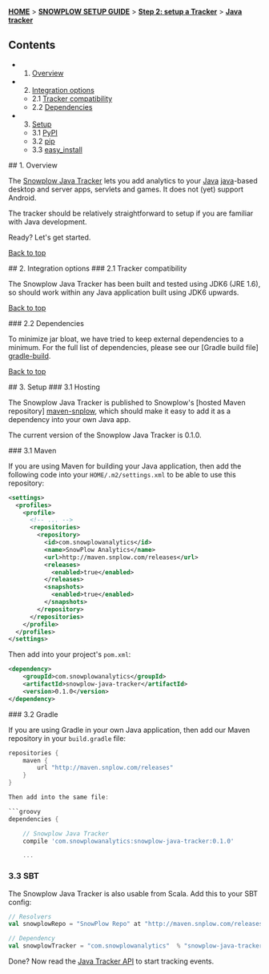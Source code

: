 <a name="top" />

[**HOME**](Home) > [**SNOWPLOW SETUP GUIDE**](Setting-up-Snowplow) > [**Step 2: setup a Tracker**](Setting-up-a-Tracker) > [**Java tracker**](Java-tracker-setup)

## Contents

- 1. [Overview](#overview)  
- 2. [Integration options](#integration-options)
  - 2.1 [Tracker compatibility](#compatibility)  
  - 2.2 [Dependencies](#dependencies)
- 3. [Setup](#setup)
  - 3.1 [PyPI](#pypi)
  - 3.2 [pip](#pip)
  - 3.3 [easy_install](#easy_install)

<a name="overview" />
## 1. Overview

The [Snowplow Java Tracker](https://github.com/snowplow/snowplow-java-tracker) lets you add analytics to your [Java] [java]-based desktop and server apps, servlets and games. It does not (yet) support Android.

The tracker should be relatively straightforward to setup if you are familiar with Java development.

Ready? Let's get started.

[Back to top](#top)

<a name="integration-options" />
## 2. Integration options

<a name="compatibility" />
### 2.1 Tracker compatibility

The Snowplow Java Tracker has been built and tested using JDK6 (JRE 1.6), so should work within any Java application built using JDK6 upwards.

[Back to top](#top)

<a name="dependencies" />
### 2.2 Dependencies

To minimize jar bloat, we have tried to keep external dependencies to a minimum. For the full list of dependencies, please see our [Gradle build file] [gradle-build].

[Back to top](#top)

<a name="setup" />
## 3. Setup

<a name="pypi" />
### 3.1 Hosting

The Snowplow Java Tracker is published to Snowplow's [hosted Maven repository] [maven-snplow], which should make it easy to add it as a dependency into your own Java app.

The current version of the Snowplow Java Tracker is 0.1.0.

<a name="pypi" />
### 3.1 Maven

If you are using Maven for building your Java application, then add the following code into your `HOME/.m2/settings.xml` to be able to use this repository:

```xml
<settings>
  <profiles>
    <profile>
      <!-- ... -->
      <repositories>
        <repository>
          <id>com.snowplowanalytics</id>
          <name>SnowPlow Analytics</name>
          <url>http://maven.snplow.com/releases</url>
          <releases>
            <enabled>true</enabled>
          </releases>
          <snapshots>
            <enabled>true</enabled>
          </snapshots>
        </repository>
      </repositories>
    </profile>
  </profiles>
</settings>
```

Then add into your project's `pom.xml`:

```xml
<dependency>
    <groupId>com.snowplowanalytics</groupId>
    <artifactId>snowplow-java-tracker</artifactId>
    <version>0.1.0</version>
</dependency>
```

<a name="pip" />
### 3.2 Gradle

If you are using Gradle in your own Java application, then add our Maven repository in your `build.gradle` file:

```groovy
repositories {
    maven {
        url "http://maven.snplow.com/releases"
    }
}

Then add into the same file:

```groovy
dependencies {

    // Snowplow Java Tracker
    compile 'com.snowplowanalytics:snowplow-java-tracker:0.1.0'

    ...
```

### 3.3 SBT

The Snowplow Java Tracker is also usable from Scala. Add this to your SBT config:

```scala
// Resolvers
val snowplowRepo = "SnowPlow Repo" at "http://maven.snplow.com/releases/"

// Dependency
val snowplowTracker = "com.snowplowanalytics"  % "snowplow-java-tracker"  % "0.1.0"
```

Done? Now read the [Java Tracker API](Java-Tracker) to start tracking events.

[java]: http://www.java.com/en/

[gradle-build]: https://github.com/snowplow/snowplow-java-tracker/blob/master/build.gradle://github.com/snowplow/snowplow-java-tracker/blob/master/build.gradle
[maven-snplow]: http://maven.snplow.com 
